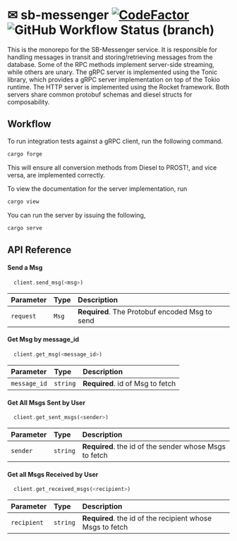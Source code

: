
# ✉ sb-messenger  [![CodeFactor](https://www.codefactor.io/repository/github/phasewalk1/sb-messenger/badge)](https://www.codefactor.io/repository/github/phasewalk1/sb-messenger) ![GitHub Workflow Status (branch)](https://img.shields.io/github/workflow/status/phasewalk1/sb-messenger/Quickstart/main)

This is the monorepo for the SB-Messenger service. It is responsible for handling messages in transit and storing/retrieving messages from the database. Some of the RPC methods implement server-side streaming, while others are unary. The gRPC server is implemented using the Tonic library, which provides a gRPC server implementation on top of the Tokio runtime. The HTTP server is implemented using the Rocket framework. Both servers share common protobuf schemas and diesel structs for composability.


## Workflow

To run integration tests against a gRPC client, run the following command.

```bash
cargo forge
```
This will ensure all conversion methods from Diesel to PROST!, and vice versa, are implemented correctly.

To view the documentation for the server implementation, run
```bash
cargo view
```

You can run the server by issuing the following,
```bash
cargo serve
```



## API Reference

#### Send a Msg

```Rust
  client.send_msg(<msg>)
```

| Parameter | Type     | Description                |
| :-------- | :------- | :------------------------- |
| `request` | `Msg` | **Required**. The Protobuf encoded Msg to send |

#### Get Msg by message_id

```Rust
  client.get_msg(<message_id>)
```

| Parameter | Type     | Description                       |
| :-------- | :------- | :-------------------------------- |
| `message_id`      | `string` | **Required**. id of Msg to fetch |

#### Get All Msgs Sent by User

```Rust
  client.get_sent_msgs(<sender>)
```

| Parameter | Type     | Description                       |
| :-------- | :------- | :-------------------------------- |
| `sender`      | `string` | **Required**. the id of the sender whose Msgs to fetch |

#### Get all Msgs Received by User

```Rust
  client.get_received_msgs(<recipient>)
```

| Parameter | Type     | Description                       |
| :-------- | :------- | :-------------------------------- |
| `recipient`      | `string` | **Required**. the id of the recipient whose Msgs to fetch |


